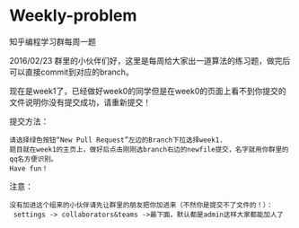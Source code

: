 # Weekly-problem
知乎编程学习群每周一题


2016/02/23
群里的小伙伴们好，这里是每周给大家出一道算法的练习题，做完后可以直接commit到对应的branch。

现在是week1了，已经做好week0的同学但是在week0的页面上看不到你提交的文件说明你没有提交成功，请重新提交！


提交方法：

    请选择绿色按钮“New Pull Request”左边的Branch下拉选择week1.
    题目就在week1的主页上，做好后点击刚刚选branch右边的newfile提交，名字就用你群里的qq名方便识别。
	Have fun！


注意：

	没有加进这个组来的小伙伴请先让群里的朋友把你加进来（不然你是提交不了文件的！）：
	 settings -> collaborators&teams ->最下面，默认都是admin这样大家都能加人了
